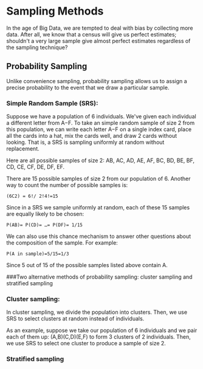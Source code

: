 # Sampling Methods

In the age of Big Data, we are tempted to deal with bias by collecting more data. After all, we know that a census will give us perfect estimates; shouldn't a very large sample give almost perfect estimates regardless of the sampling technique?

## Probability Sampling

Unlike convenience sampling, probability sampling allows us to assign a precise probability to the event that we draw a particular sample.

### Simple Random Sample (SRS):

Suppose we have a population of 6 individuals. We've given each individual a different letter from A−F.
To take an simple random sample of size 2 from this population, we can write each letter A−F on a single index card, place all the cards into a hat, mix the cards well, and draw 2 cards without looking. That is, a SRS is sampling uniformly at random without replacement.

Here are all possible samples of size 2: AB, AC, AD, AE, AF, BC, BD, BE, BF, CD, CE, CF, DE, DF, EF.

There are 15 possible samples of size 2 from our population of 6. Another way to count the number of possible samples is:
```
(6C2) = 6!/ 2!4!=15
```

Since in a SRS we sample uniformly at random, each of these 15 samples are equally likely to be chosen: 
```
P(AB)= P(CD)= …= P(DF)= 1/15
```

We can also use this chance mechanism to answer other questions about the composition of the sample. For example:
```
P(A in sample)=5/15=1/3
```
Since 5 out of 15 of the possible samples listed above contain A.

 ###Two alternative methods of probability sampling: cluster sampling and stratified sampling

### Cluster sampling:
In cluster sampling, we divide the population into clusters. Then, we use SRS to select clusters at random instead of individuals.

As an example, suppose we take our population of 6
individuals and we pair each of them up: (A,B)(C,D)(E,F) to form 3 clusters of 2 individuals. Then, we use SRS to select one cluster to produce a sample of size 2.

### Stratified sampling
